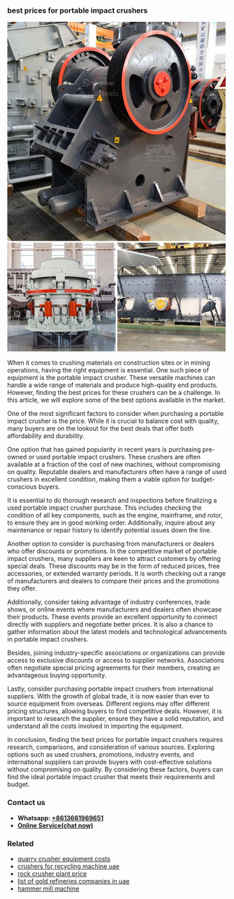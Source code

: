 <h3>best prices for portable impact crushers</h3><img src='1704791277.jpg' alt=''><p>When it comes to crushing materials on construction sites or in mining operations, having the right equipment is essential. One such piece of equipment is the portable impact crusher. These versatile machines can handle a wide range of materials and produce high-quality end products. However, finding the best prices for these crushers can be a challenge. In this article, we will explore some of the best options available in the market.</p><p>One of the most significant factors to consider when purchasing a portable impact crusher is the price. While it is crucial to balance cost with quality, many buyers are on the lookout for the best deals that offer both affordability and durability.</p><p>One option that has gained popularity in recent years is purchasing pre-owned or used portable impact crushers. These crushers are often available at a fraction of the cost of new machines, without compromising on quality. Reputable dealers and manufacturers often have a range of used crushers in excellent condition, making them a viable option for budget-conscious buyers.</p><p>It is essential to do thorough research and inspections before finalizing a used portable impact crusher purchase. This includes checking the condition of all key components, such as the engine, mainframe, and rotor, to ensure they are in good working order. Additionally, inquire about any maintenance or repair history to identify potential issues down the line.</p><p>Another option to consider is purchasing from manufacturers or dealers who offer discounts or promotions. In the competitive market of portable impact crushers, many suppliers are keen to attract customers by offering special deals. These discounts may be in the form of reduced prices, free accessories, or extended warranty periods. It is worth checking out a range of manufacturers and dealers to compare their prices and the promotions they offer.</p><p>Additionally, consider taking advantage of industry conferences, trade shows, or online events where manufacturers and dealers often showcase their products. These events provide an excellent opportunity to connect directly with suppliers and negotiate better prices. It is also a chance to gather information about the latest models and technological advancements in portable impact crushers.</p><p>Besides, joining industry-specific associations or organizations can provide access to exclusive discounts or access to supplier networks. Associations often negotiate special pricing agreements for their members, creating an advantageous buying opportunity.</p><p>Lastly, consider purchasing portable impact crushers from international suppliers. With the growth of global trade, it is now easier than ever to source equipment from overseas. Different regions may offer different pricing structures, allowing buyers to find competitive deals. However, it is important to research the supplier, ensure they have a solid reputation, and understand all the costs involved in importing the equipment.</p><p>In conclusion, finding the best prices for portable impact crushers requires research, comparisons, and consideration of various sources. Exploring options such as used crushers, promotions, industry events, and international suppliers can provide buyers with cost-effective solutions without compromising on quality. By considering these factors, buyers can find the ideal portable impact crusher that meets their requirements and budget.</p><h3>Contact us</h3><ul><li><strong>Whatsapp:&nbsp;<a href="https://wa.me/8613661969651">+8613661969651</a></strong></li><li><a href="https://swt.shibang-china.com/?git&amp;zhl&amp;best prices for portable impact crushers"><strong>Online Service(chat now)</strong></a></li></ul><h3>Related</h3><ul><li><a href='quarry crusher equipment costs.md'>quarry crusher equipment costs</a></li><li><a href='crushers for recycling machine uae.md'>crushers for recycling machine uae</a></li><li><a href='rock crusher plant price.md'>rock crusher plant price</a></li><li><a href='list of gold refineries companies in uae.md'>list of gold refineries companies in uae</a></li><li><a href='hammer mill machine.md'>hammer mill machine</a></li></ul>